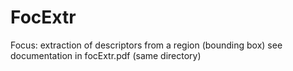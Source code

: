 # FocExtr
Focus: extraction of descriptors from a region (bounding box)
see documentation in focExtr.pdf (same directory)
